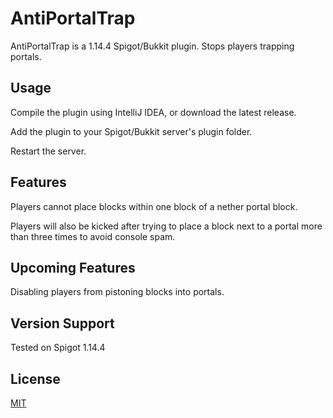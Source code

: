 # AntiPortalTrap
AntiPortalTrap is a 1.14.4 Spigot/Bukkit plugin.
Stops players trapping portals.

## Usage
Compile the plugin using IntelliJ IDEA, or download the latest release.

Add the plugin to your Spigot/Bukkit server's plugin folder.

Restart the server.

## Features

Players cannot place blocks within one block of a nether portal block.

Players will also be kicked after trying to place a block next to a portal more than three times to avoid console spam.

## Upcoming Features

Disabling players from pistoning blocks into portals. 


##  Version Support
Tested on Spigot 1.14.4

## License
[MIT](https://choosealicense.com/licenses/mit/)
